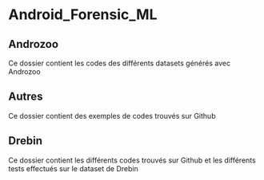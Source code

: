 # Android_Forensic_ML

## Androzoo
Ce dossier contient les codes des différents datasets générés avec Androzoo

## Autres
Ce dossier contient des exemples de codes trouvés sur Github

## Drebin
Ce dossier contient les différents codes trouvés sur Github et les différents tests effectués sur le dataset de Drebin
